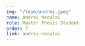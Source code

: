 ```yaml
---
img: "/team/andrei.jpeg"
name: Andrei Neculai
role: Master Thesis Student
order: 7
link: andrei-neculai
---
```


